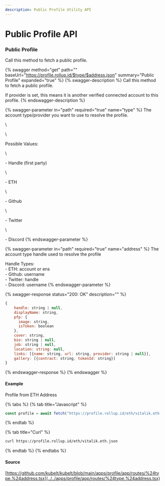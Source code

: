 ```yaml
---
description: Public Profile Utility API
---
```


# Public Profile API

### Public Profile

Call this method to fetch a public profile.

{% swagger method="get" path="" baseUrl="https://profile.rollup.id/$type/$address.json" summary="Public Profile" expanded="true" %}
{% swagger-description %}
Call this method to fetch a public profile.&#x20;

If provider is set, this means it is another verified connected account to this profile.
{% endswagger-description %}

{% swagger-parameter in="path" required="true" name="type" %}
The account type/provider you want to use to resolve the profile.

\




\


Possible Values:

\


\- Handle (first party)

\


\- ETH

\


\- Github

\


\- Twitter

\


\- Discord
{% endswagger-parameter %}

{% swagger-parameter in="path" required="true" name="address" %}
The account type handle used to resolve the profile



Handle Types:\
\- ETH: account or ens\
\- Github: username\
\- Twitter: handle\
\- Discord: username
{% endswagger-parameter %}

{% swagger-response status="200: OK" description="" %}
```javascript
{
    handle: string | null,
    displayName: string,
    pfp: {
      image: string,
      isToken: boolean
    },
    cover: string,
    bio: string | null,
    job: string | null,
    location: string: null,
    links: [{name: string, url: string, provider: string | null}],
    gallery: [{contract: string, tokenId: string}]
}
```
{% endswagger-response %}
{% endswagger %}

#### Example

Profile from ETH Address

{% tabs %}
{% tab title="Javascript" %}
```typescript
const profile = await fetch("https://profile.rollup.id/eth/vitalik.eth.json")
```
{% endtab %}

{% tab title="Curl" %}
```bash
curl https://profile.rollup.id/eth/vitalik.eth.json
```
{% endtab %}
{% endtabs %}

#### Source

[https://github.com/kubelt/kubelt/blob/main/apps/profile/app/routes/%24type.%24address.tsx](../../apps/profile/app/routes/%24type.%24address.tsx)
